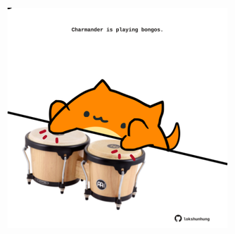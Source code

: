 <!-- built at 24/07/2025, 20:00:28 UTC -->
<p align="center">
  <img width="500" height="500" src="./ReadmeImage.svg">
</p>
